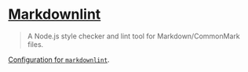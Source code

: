 # [Markdownlint](https://github.com/DavidAnson/markdownlint)

> A Node.js style checker and lint tool for Markdown/CommonMark files.

[Configuration for `markdownlint`](https://github.com/DavidAnson/markdownlint/blob/master/doc/Rules.md).
